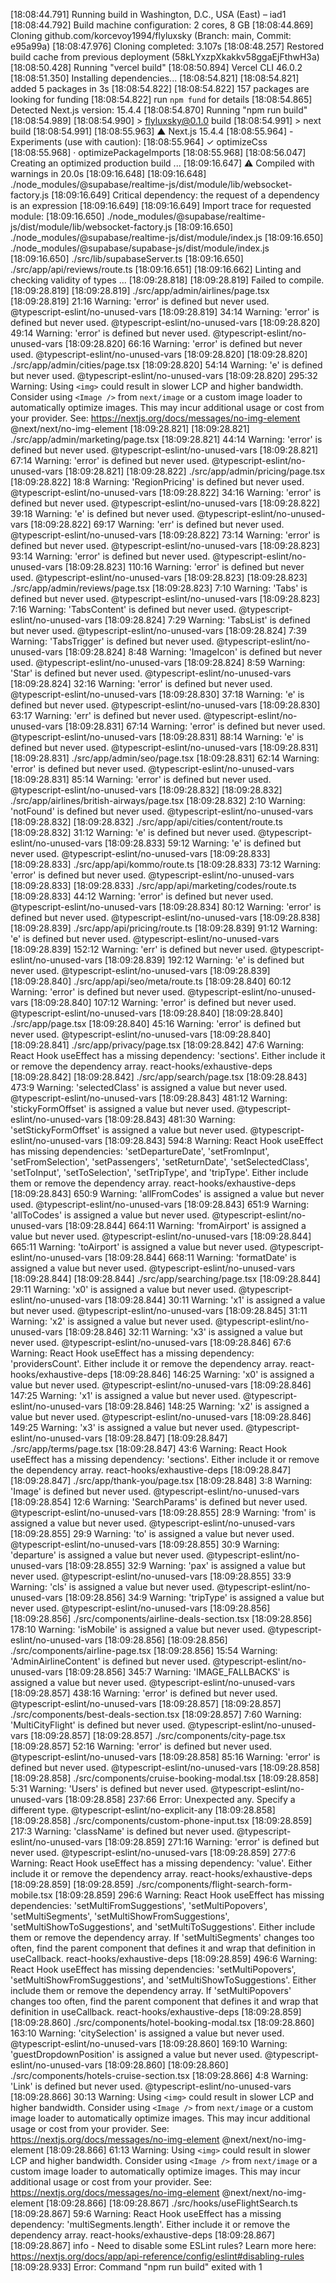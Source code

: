 [18:08:44.791] Running build in Washington, D.C., USA (East) – iad1
[18:08:44.792] Build machine configuration: 2 cores, 8 GB
[18:08:44.869] Cloning github.com/korcevoy1994/flyluxsky (Branch: main, Commit: e95a99a)
[18:08:47.976] Cloning completed: 3.107s
[18:08:48.257] Restored build cache from previous deployment (58kLYxzpXkakkv58ggaEjFthwH3a)
[18:08:50.428] Running "vercel build"
[18:08:50.894] Vercel CLI 46.0.2
[18:08:51.350] Installing dependencies...
[18:08:54.821] 
[18:08:54.821] added 5 packages in 3s
[18:08:54.822] 
[18:08:54.822] 157 packages are looking for funding
[18:08:54.822]   run `npm fund` for details
[18:08:54.865] Detected Next.js version: 15.4.4
[18:08:54.870] Running "npm run build"
[18:08:54.989] 
[18:08:54.990] > flyluxsky@0.1.0 build
[18:08:54.991] > next build
[18:08:54.991] 
[18:08:55.963]    ▲ Next.js 15.4.4
[18:08:55.964]    - Experiments (use with caution):
[18:08:55.964]      ✓ optimizeCss
[18:08:55.968]      · optimizePackageImports
[18:08:55.968] 
[18:08:56.047]    Creating an optimized production build ...
[18:09:16.647]  ⚠ Compiled with warnings in 20.0s
[18:09:16.648] 
[18:09:16.648] ./node_modules/@supabase/realtime-js/dist/module/lib/websocket-factory.js
[18:09:16.649] Critical dependency: the request of a dependency is an expression
[18:09:16.649] 
[18:09:16.649] Import trace for requested module:
[18:09:16.650] ./node_modules/@supabase/realtime-js/dist/module/lib/websocket-factory.js
[18:09:16.650] ./node_modules/@supabase/realtime-js/dist/module/index.js
[18:09:16.650] ./node_modules/@supabase/supabase-js/dist/module/index.js
[18:09:16.650] ./src/lib/supabaseServer.ts
[18:09:16.650] ./src/app/api/reviews/route.ts
[18:09:16.651] 
[18:09:16.662]    Linting and checking validity of types ...
[18:09:28.818] 
[18:09:28.819] Failed to compile.
[18:09:28.819] 
[18:09:28.819] ./src/app/admin/airlines/page.tsx
[18:09:28.819] 21:16  Warning: 'error' is defined but never used.  @typescript-eslint/no-unused-vars
[18:09:28.819] 34:14  Warning: 'error' is defined but never used.  @typescript-eslint/no-unused-vars
[18:09:28.820] 49:14  Warning: 'error' is defined but never used.  @typescript-eslint/no-unused-vars
[18:09:28.820] 66:16  Warning: 'error' is defined but never used.  @typescript-eslint/no-unused-vars
[18:09:28.820] 
[18:09:28.820] ./src/app/admin/cities/page.tsx
[18:09:28.820] 54:14  Warning: 'e' is defined but never used.  @typescript-eslint/no-unused-vars
[18:09:28.820] 295:32  Warning: Using `<img>` could result in slower LCP and higher bandwidth. Consider using `<Image />` from `next/image` or a custom image loader to automatically optimize images. This may incur additional usage or cost from your provider. See: https://nextjs.org/docs/messages/no-img-element  @next/next/no-img-element
[18:09:28.821] 
[18:09:28.821] ./src/app/admin/marketing/page.tsx
[18:09:28.821] 44:14  Warning: 'error' is defined but never used.  @typescript-eslint/no-unused-vars
[18:09:28.821] 67:14  Warning: 'error' is defined but never used.  @typescript-eslint/no-unused-vars
[18:09:28.821] 
[18:09:28.822] ./src/app/admin/pricing/page.tsx
[18:09:28.822] 18:8  Warning: 'RegionPricing' is defined but never used.  @typescript-eslint/no-unused-vars
[18:09:28.822] 34:16  Warning: 'error' is defined but never used.  @typescript-eslint/no-unused-vars
[18:09:28.822] 39:18  Warning: 'e' is defined but never used.  @typescript-eslint/no-unused-vars
[18:09:28.822] 69:17  Warning: 'err' is defined but never used.  @typescript-eslint/no-unused-vars
[18:09:28.822] 73:14  Warning: 'error' is defined but never used.  @typescript-eslint/no-unused-vars
[18:09:28.823] 93:14  Warning: 'error' is defined but never used.  @typescript-eslint/no-unused-vars
[18:09:28.823] 110:16  Warning: 'error' is defined but never used.  @typescript-eslint/no-unused-vars
[18:09:28.823] 
[18:09:28.823] ./src/app/admin/reviews/page.tsx
[18:09:28.823] 7:10  Warning: 'Tabs' is defined but never used.  @typescript-eslint/no-unused-vars
[18:09:28.823] 7:16  Warning: 'TabsContent' is defined but never used.  @typescript-eslint/no-unused-vars
[18:09:28.824] 7:29  Warning: 'TabsList' is defined but never used.  @typescript-eslint/no-unused-vars
[18:09:28.824] 7:39  Warning: 'TabsTrigger' is defined but never used.  @typescript-eslint/no-unused-vars
[18:09:28.824] 8:48  Warning: 'ImageIcon' is defined but never used.  @typescript-eslint/no-unused-vars
[18:09:28.824] 8:59  Warning: 'Star' is defined but never used.  @typescript-eslint/no-unused-vars
[18:09:28.824] 32:16  Warning: 'error' is defined but never used.  @typescript-eslint/no-unused-vars
[18:09:28.830] 37:18  Warning: 'e' is defined but never used.  @typescript-eslint/no-unused-vars
[18:09:28.830] 63:17  Warning: 'err' is defined but never used.  @typescript-eslint/no-unused-vars
[18:09:28.831] 67:14  Warning: 'error' is defined but never used.  @typescript-eslint/no-unused-vars
[18:09:28.831] 88:14  Warning: 'e' is defined but never used.  @typescript-eslint/no-unused-vars
[18:09:28.831] 
[18:09:28.831] ./src/app/admin/seo/page.tsx
[18:09:28.831] 62:14  Warning: 'error' is defined but never used.  @typescript-eslint/no-unused-vars
[18:09:28.831] 85:14  Warning: 'error' is defined but never used.  @typescript-eslint/no-unused-vars
[18:09:28.832] 
[18:09:28.832] ./src/app/airlines/british-airways/page.tsx
[18:09:28.832] 2:10  Warning: 'notFound' is defined but never used.  @typescript-eslint/no-unused-vars
[18:09:28.832] 
[18:09:28.832] ./src/app/api/cities/content/route.ts
[18:09:28.832] 31:12  Warning: 'e' is defined but never used.  @typescript-eslint/no-unused-vars
[18:09:28.833] 59:12  Warning: 'e' is defined but never used.  @typescript-eslint/no-unused-vars
[18:09:28.833] 
[18:09:28.833] ./src/app/api/kommo/route.ts
[18:09:28.833] 73:12  Warning: 'error' is defined but never used.  @typescript-eslint/no-unused-vars
[18:09:28.833] 
[18:09:28.833] ./src/app/api/marketing/codes/route.ts
[18:09:28.833] 44:12  Warning: 'error' is defined but never used.  @typescript-eslint/no-unused-vars
[18:09:28.834] 80:12  Warning: 'error' is defined but never used.  @typescript-eslint/no-unused-vars
[18:09:28.838] 
[18:09:28.839] ./src/app/api/pricing/route.ts
[18:09:28.839] 91:12  Warning: 'e' is defined but never used.  @typescript-eslint/no-unused-vars
[18:09:28.839] 152:12  Warning: 'err' is defined but never used.  @typescript-eslint/no-unused-vars
[18:09:28.839] 192:12  Warning: 'e' is defined but never used.  @typescript-eslint/no-unused-vars
[18:09:28.839] 
[18:09:28.840] ./src/app/api/seo/meta/route.ts
[18:09:28.840] 60:12  Warning: 'error' is defined but never used.  @typescript-eslint/no-unused-vars
[18:09:28.840] 107:12  Warning: 'error' is defined but never used.  @typescript-eslint/no-unused-vars
[18:09:28.840] 
[18:09:28.840] ./src/app/page.tsx
[18:09:28.840] 45:16  Warning: 'error' is defined but never used.  @typescript-eslint/no-unused-vars
[18:09:28.840] 
[18:09:28.841] ./src/app/privacy/page.tsx
[18:09:28.842] 47:6  Warning: React Hook useEffect has a missing dependency: 'sections'. Either include it or remove the dependency array.  react-hooks/exhaustive-deps
[18:09:28.842] 
[18:09:28.842] ./src/app/search/page.tsx
[18:09:28.843] 473:9  Warning: 'selectedClass' is assigned a value but never used.  @typescript-eslint/no-unused-vars
[18:09:28.843] 481:12  Warning: 'stickyFormOffset' is assigned a value but never used.  @typescript-eslint/no-unused-vars
[18:09:28.843] 481:30  Warning: 'setStickyFormOffset' is assigned a value but never used.  @typescript-eslint/no-unused-vars
[18:09:28.843] 594:8  Warning: React Hook useEffect has missing dependencies: 'setDepartureDate', 'setFromInput', 'setFromSelection', 'setPassengers', 'setReturnDate', 'setSelectedClass', 'setToInput', 'setToSelection', 'setTripType', and 'tripType'. Either include them or remove the dependency array.  react-hooks/exhaustive-deps
[18:09:28.843] 650:9  Warning: 'allFromCodes' is assigned a value but never used.  @typescript-eslint/no-unused-vars
[18:09:28.843] 651:9  Warning: 'allToCodes' is assigned a value but never used.  @typescript-eslint/no-unused-vars
[18:09:28.844] 664:11  Warning: 'fromAirport' is assigned a value but never used.  @typescript-eslint/no-unused-vars
[18:09:28.844] 665:11  Warning: 'toAirport' is assigned a value but never used.  @typescript-eslint/no-unused-vars
[18:09:28.844] 668:11  Warning: 'formatDate' is assigned a value but never used.  @typescript-eslint/no-unused-vars
[18:09:28.844] 
[18:09:28.844] ./src/app/searching/page.tsx
[18:09:28.844] 29:11  Warning: 'x0' is assigned a value but never used.  @typescript-eslint/no-unused-vars
[18:09:28.844] 30:11  Warning: 'x1' is assigned a value but never used.  @typescript-eslint/no-unused-vars
[18:09:28.845] 31:11  Warning: 'x2' is assigned a value but never used.  @typescript-eslint/no-unused-vars
[18:09:28.846] 32:11  Warning: 'x3' is assigned a value but never used.  @typescript-eslint/no-unused-vars
[18:09:28.846] 67:6  Warning: React Hook useEffect has a missing dependency: 'providersCount'. Either include it or remove the dependency array.  react-hooks/exhaustive-deps
[18:09:28.846] 146:25  Warning: 'x0' is assigned a value but never used.  @typescript-eslint/no-unused-vars
[18:09:28.846] 147:25  Warning: 'x1' is assigned a value but never used.  @typescript-eslint/no-unused-vars
[18:09:28.846] 148:25  Warning: 'x2' is assigned a value but never used.  @typescript-eslint/no-unused-vars
[18:09:28.846] 149:25  Warning: 'x3' is assigned a value but never used.  @typescript-eslint/no-unused-vars
[18:09:28.847] 
[18:09:28.847] ./src/app/terms/page.tsx
[18:09:28.847] 43:6  Warning: React Hook useEffect has a missing dependency: 'sections'. Either include it or remove the dependency array.  react-hooks/exhaustive-deps
[18:09:28.847] 
[18:09:28.847] ./src/app/thank-you/page.tsx
[18:09:28.848] 3:8  Warning: 'Image' is defined but never used.  @typescript-eslint/no-unused-vars
[18:09:28.854] 12:6  Warning: 'SearchParams' is defined but never used.  @typescript-eslint/no-unused-vars
[18:09:28.855] 28:9  Warning: 'from' is assigned a value but never used.  @typescript-eslint/no-unused-vars
[18:09:28.855] 29:9  Warning: 'to' is assigned a value but never used.  @typescript-eslint/no-unused-vars
[18:09:28.855] 30:9  Warning: 'departure' is assigned a value but never used.  @typescript-eslint/no-unused-vars
[18:09:28.855] 32:9  Warning: 'pax' is assigned a value but never used.  @typescript-eslint/no-unused-vars
[18:09:28.855] 33:9  Warning: 'cls' is assigned a value but never used.  @typescript-eslint/no-unused-vars
[18:09:28.856] 34:9  Warning: 'tripType' is assigned a value but never used.  @typescript-eslint/no-unused-vars
[18:09:28.856] 
[18:09:28.856] ./src/components/airline-deals-section.tsx
[18:09:28.856] 178:10  Warning: 'isMobile' is assigned a value but never used.  @typescript-eslint/no-unused-vars
[18:09:28.856] 
[18:09:28.856] ./src/components/airline-page.tsx
[18:09:28.856] 15:54  Warning: 'AdminAirlineContent' is defined but never used.  @typescript-eslint/no-unused-vars
[18:09:28.856] 345:7  Warning: 'IMAGE_FALLBACKS' is assigned a value but never used.  @typescript-eslint/no-unused-vars
[18:09:28.857] 438:16  Warning: 'error' is defined but never used.  @typescript-eslint/no-unused-vars
[18:09:28.857] 
[18:09:28.857] ./src/components/best-deals-section.tsx
[18:09:28.857] 7:60  Warning: 'MultiCityFlight' is defined but never used.  @typescript-eslint/no-unused-vars
[18:09:28.857] 
[18:09:28.857] ./src/components/city-page.tsx
[18:09:28.857] 52:16  Warning: 'error' is defined but never used.  @typescript-eslint/no-unused-vars
[18:09:28.858] 85:16  Warning: 'error' is defined but never used.  @typescript-eslint/no-unused-vars
[18:09:28.858] 
[18:09:28.858] ./src/components/cruise-booking-modal.tsx
[18:09:28.858] 5:31  Warning: 'Users' is defined but never used.  @typescript-eslint/no-unused-vars
[18:09:28.858] 237:66  Error: Unexpected any. Specify a different type.  @typescript-eslint/no-explicit-any
[18:09:28.858] 
[18:09:28.858] ./src/components/custom-phone-input.tsx
[18:09:28.859] 217:3  Warning: 'className' is defined but never used.  @typescript-eslint/no-unused-vars
[18:09:28.859] 271:16  Warning: 'error' is defined but never used.  @typescript-eslint/no-unused-vars
[18:09:28.859] 277:6  Warning: React Hook useEffect has a missing dependency: 'value'. Either include it or remove the dependency array.  react-hooks/exhaustive-deps
[18:09:28.859] 
[18:09:28.859] ./src/components/flight-search-form-mobile.tsx
[18:09:28.859] 296:6  Warning: React Hook useEffect has missing dependencies: 'setMultiFromSuggestions', 'setMultiPopovers', 'setMultiSegments', 'setMultiShowFromSuggestions', 'setMultiShowToSuggestions', and 'setMultiToSuggestions'. Either include them or remove the dependency array. If 'setMultiSegments' changes too often, find the parent component that defines it and wrap that definition in useCallback.  react-hooks/exhaustive-deps
[18:09:28.859] 496:6  Warning: React Hook useEffect has missing dependencies: 'setMultiPopovers', 'setMultiShowFromSuggestions', and 'setMultiShowToSuggestions'. Either include them or remove the dependency array. If 'setMultiPopovers' changes too often, find the parent component that defines it and wrap that definition in useCallback.  react-hooks/exhaustive-deps
[18:09:28.859] 
[18:09:28.860] ./src/components/hotel-booking-modal.tsx
[18:09:28.860] 163:10  Warning: 'citySelection' is assigned a value but never used.  @typescript-eslint/no-unused-vars
[18:09:28.860] 169:10  Warning: 'guestDropdownPosition' is assigned a value but never used.  @typescript-eslint/no-unused-vars
[18:09:28.860] 
[18:09:28.860] ./src/components/hotels-cruise-section.tsx
[18:09:28.866] 4:8  Warning: 'Link' is defined but never used.  @typescript-eslint/no-unused-vars
[18:09:28.866] 30:13  Warning: Using `<img>` could result in slower LCP and higher bandwidth. Consider using `<Image />` from `next/image` or a custom image loader to automatically optimize images. This may incur additional usage or cost from your provider. See: https://nextjs.org/docs/messages/no-img-element  @next/next/no-img-element
[18:09:28.866] 61:13  Warning: Using `<img>` could result in slower LCP and higher bandwidth. Consider using `<Image />` from `next/image` or a custom image loader to automatically optimize images. This may incur additional usage or cost from your provider. See: https://nextjs.org/docs/messages/no-img-element  @next/next/no-img-element
[18:09:28.866] 
[18:09:28.867] ./src/hooks/useFlightSearch.ts
[18:09:28.867] 59:6  Warning: React Hook useEffect has a missing dependency: 'multiSegments.length'. Either include it or remove the dependency array.  react-hooks/exhaustive-deps
[18:09:28.867] 
[18:09:28.867] info  - Need to disable some ESLint rules? Learn more here: https://nextjs.org/docs/app/api-reference/config/eslint#disabling-rules
[18:09:28.933] Error: Command "npm run build" exited with 1